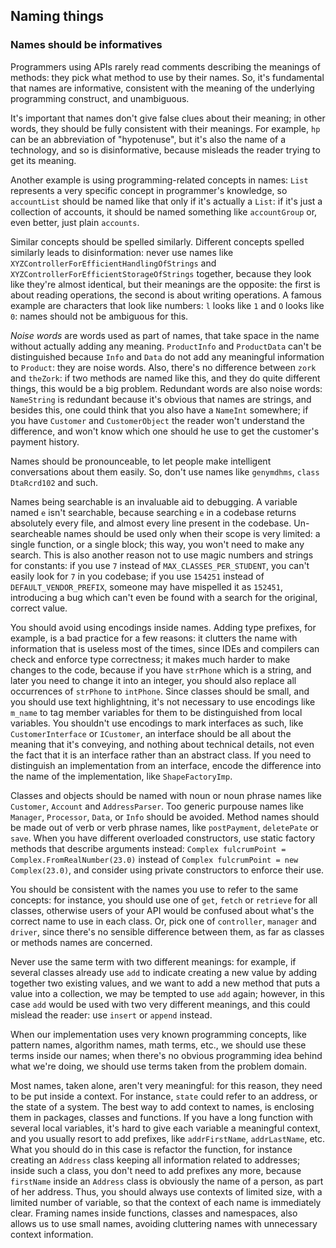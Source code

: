 ## Naming things

### Names should be informatives
Programmers using APIs rarely read comments describing the meanings of methods: they pick what method to use by their names. So, it's fundamental that names are informative, consistent with the meaning of the underlying programming construct, and unambiguous.

It's important that names don't give false clues about their meaning; in other words, they should be fully consistent with their meanings. For example, `hp` can be an abbreviation of "hypotenuse", but it's also the name of a technology, and so is disinformative, because misleads the reader trying to get its meaning.

Another example is using programming-related concepts in names: `List` represents a very specific concept in programmer's knowledge, so `accountList` should be named like that only if it's actually a `List`: if it's just a collection of accounts, it should be named something like `accountGroup` or, even better, just plain `accounts`.

Similar concepts should be spelled similarly. Different concepts spelled similarly leads to disinformation: never use names like `XYZControllerForEfficientHandlingOfStrings` and `XYZControllerForEfficientStorageOfStrings` together, because they look like they're almost identical, but their meanings are the opposite: the first is about reading operations, the second is about writing operations. A famous example are characters that look like numbers: `l` looks like `1` and `O` looks like `0`: names should not be ambiguous for this.

*Noise words* are words used as part of names, that take space in the name without actually adding any meaning. `ProductInfo` and `ProductData` can't be distinguished because `Info` and `Data` do not add any meaningful information to `Product`: they are noise words. Also, there's no difference between `zork` and `theZork`: if two methods are named like this, and they do quite different things, this would be a big problem. Redundant words are also noise words: `NameString` is redundant because it's obvious that names are strings, and besides this, one could think that you also have a `NameInt` somewhere; if you have `Customer` and `CustomerObject` the reader won't understand the difference, and won't know which one should he use to get the customer's payment history.

Names should be pronounceable, to let people make intelligent conversations about them easily. So, don't use names like `genymdhms`, `class DtaRcrd102` and such.

Names being searchable is an invaluable aid to debugging. A variable named `e` isn't searchable, because searching `e` in a codebase returns absolutely every file, and almost every line present in the codebase. Un-searcheable names should be used only when their scope is very limited: a single function, or a single block; this way, you won't need to make any search. This is also another reason not to use magic numbers and strings for constants: if you use `7` instead of `MAX_CLASSES_PER_STUDENT`, you can't easily look for `7` in you codebase; if you use `154251` instead of `DEFAULT_VENDOR_PREFIX`, someone may have mispelled it as `152451`, introducing a bug which can't even be found with a search for the original, correct value.

You should avoid using encodings inside names. Adding type prefixes, for example, is a bad practice for a few reasons: it clutters the name with information that is useless most of the times, since IDEs and compilers can check and enforce type correctness; it makes much harder to make changes to the code, because if you have `strPhone` which is a string, and later you need to change it into an integer, you should also replace all occurrences of `strPhone` to `intPhone`. Since classes should be small, and you should use text highlightning, it's not necessary to use encodings like `m_name` to tag member variables for them to be distinguished from local variables. You shouldn't use encodings to mark interfaces as such, like `CustomerInterface` or `ICustomer`, an interface should be all about the meaning that it's conveying, and nothing about technical details, not even the fact that it is an interface rather than an abstract class. If you need to distinguish an implementation from an interface, encode the difference into the name of the implementation, like `ShapeFactoryImp`.

Classes and objects should be named with noun or noun phrase names like `Customer`, `Account` and `AddressParser`. Too generic purpouse names like `Manager`, `Processor`, `Data`, or `Info` should be avoided. Method names should be made out of verb or verb phrase names, like `postPayment`, `deletePate` or `save`. When you have different overloaded constructors, use static factory methods that describe arguments instead: `Complex fulcrumPoint = Complex.FromRealNumber(23.0)` instead of `Complex fulcrumPoint = new Complex(23.0)`, and consider using private constructors to enforce their use.

You should be consistent with the names you use to refer to the same concepts: for instance, you should use one of `get`, `fetch` or `retrieve` for all classes, otherwise users of your API would be confused about what's the correct name to use in each class. Or, pick one of `controller`, `manager` and `driver`, since there's no sensible difference between them, as far as classes or methods names are concerned.

Never use the same term with two different meanings: for example, if several classes already use `add` to indicate creating a new value by adding together two existing values, and we want to add a new method that puts a value into a collection, we may be tempted to use `add` again; however, in this case `add` would be used with two very different meanings, and this could mislead the reader: use `insert` or `append` instead.

When our implementation uses very known programming concepts, like pattern names, algorithm names, math terms, etc., we should use these terms inside our names; when there's no obvious programming idea behind what we're doing, we should use terms taken from the problem domain.

Most names, taken alone, aren't very meaningful: for this reason, they need to be put inside a context. For instance, `state` could refer to an address, or the state of a system. The best way to add context to names, is enclosing them in packages, classes and functions. If you have a long function with several local variables, it's hard to give each variable a meaningful context, and you usually resort to add prefixes, like `addrFirstName`, `addrLastName`, etc. What you should do in this case is refactor the function, for instance creating an `Address` class keeping all information related to addresses; inside such a class, you don't need to add prefixes any more, because `firstName` inside an `Address` class is obviously the name of a person, as part of her address. Thus, you should always use contexts of limited size, with a limited number of variable, so that the context of each name is immediately clear. Framing names inside functions, classes and namespaces, also allows us to use small names, avoiding cluttering names with unnecessary context information. 